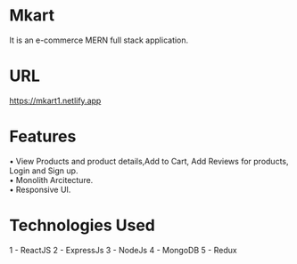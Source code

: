 # Mkart
It is an e-commerce MERN full stack application.

# URL
https://mkart1.netlify.app

# Features
• View Products and product details,Add to Cart, Add Reviews for products, Login and Sign up.  
• Monolith Arcitecture.  
• Responsive UI.  

# Technologies Used
1 - ReactJS
2 - ExpressJs
3 - NodeJs
4 - MongoDB
5 - Redux
